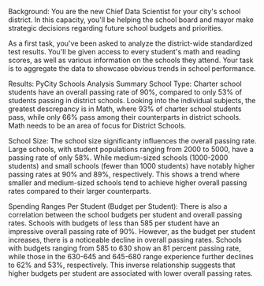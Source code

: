 Background:
You are the new Chief Data Scientist for your city's school district. In this capacity, you'll be helping the school board and mayor make strategic decisions regarding future school budgets and priorities.

As a first task, you've been asked to analyze the district-wide standardized test results. You'll be given access to every student's math and reading scores, as well as various information on the schools they attend. Your task is to aggregate the data to showcase obvious trends in school performance.


Results:
PyCity Schools Analysis
Summary School Type: Charter school students have an overall passing rate of 90%, compared to only 53% of students passing in district schools. Looking into the individual subjects, the greatest descrepancy is in Math, where 93% of charter school students pass, while only 66% pass among their counterparts in district schools. Math needs to be an area of focus for District Schools.

School Size: The school size significanty influences the overall passing rate. Large schools, with student populations ranging from 2000 to 5000, have a passing rate of only 58%. While medium-sized schools (1000-2000 students) and small schools (fewer than 1000 students) have notably higher passing rates at 90% and 89%, respectively. This shows a trend where smaller and medium-sized schools tend to achieve higher overall passing rates compared to their larger counterparts.

Spending Ranges Per Student (Budget per Student):
There is also a correlation between the school budgets per student and overall passing rates. Schools with budgets of less than 585 per student have an impressive overall passing rate of 90%. However, as the budget per student increases, there is a noticeable decline in overall passing rates. Schools with budgets ranging from 585 to 630 show an 81 percent passing rate, while those in the 630-645 and 645-680 range experience further declines to 62% and 53%, respectively. This inverse relationship suggests that higher budgets per student are associated with lower overall passing rates.
